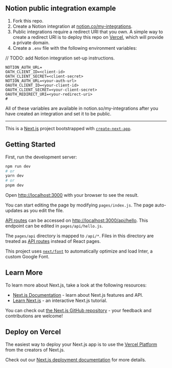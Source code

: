 ## Notion public integration example

1. Fork this repo.
2. Create a Notion integration at [notion.co/my-integrations](notion.co/my-integrations).
3. Public integrations require a redirect URI that you own. A simple way to create a redirect URI is to deploy this repo on [Vercel](https://vercel.com/), which will provide a private domain.
4. Create a `.env` file with the following environment variables:

// TODO: add Notion integration set-up instructions.

```
NOTION_AUTH_URL=
OATH_CLIENT_ID=<client-id>
OATH_CLIENT_SECRET=<client-secret>
NOTION_AUTH_URL=<your-auth-url>
OAUTH_CLIENT_ID=<your-client-id>
OAUTH_CLIENT_SECRET=<your-client-secret>
OAUTH_REDIRECT_URI=<your-redirect-uri>
#
```

All of these variables are available in notion.so/my-integrations after you have created an integration and set it to be public.

---

This is a [Next.js](https://nextjs.org/) project bootstrapped with [`create-next-app`](https://github.com/vercel/next.js/tree/canary/packages/create-next-app).

## Getting Started

First, run the development server:

```bash
npm run dev
# or
yarn dev
# or
pnpm dev
```

Open [http://localhost:3000](http://localhost:3000) with your browser to see the result.

You can start editing the page by modifying `pages/index.js`. The page auto-updates as you edit the file.

[API routes](https://nextjs.org/docs/api-routes/introduction) can be accessed on [http://localhost:3000/api/hello](http://localhost:3000/api/hello). This endpoint can be edited in `pages/api/hello.js`.

The `pages/api` directory is mapped to `/api/*`. Files in this directory are treated as [API routes](https://nextjs.org/docs/api-routes/introduction) instead of React pages.

This project uses [`next/font`](https://nextjs.org/docs/basic-features/font-optimization) to automatically optimize and load Inter, a custom Google Font.

## Learn More

To learn more about Next.js, take a look at the following resources:

- [Next.js Documentation](https://nextjs.org/docs) - learn about Next.js features and API.
- [Learn Next.js](https://nextjs.org/learn) - an interactive Next.js tutorial.

You can check out [the Next.js GitHub repository](https://github.com/vercel/next.js/) - your feedback and contributions are welcome!

## Deploy on Vercel

The easiest way to deploy your Next.js app is to use the [Vercel Platform](https://vercel.com/new?utm_medium=default-template&filter=next.js&utm_source=create-next-app&utm_campaign=create-next-app-readme) from the creators of Next.js.

Check out our [Next.js deployment documentation](https://nextjs.org/docs/deployment) for more details.
